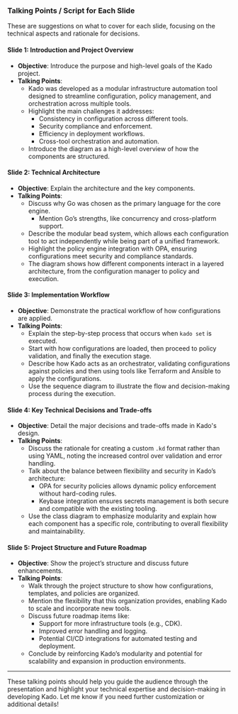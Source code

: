 ### Talking Points / Script for Each Slide

These are suggestions on what to cover for each slide, focusing on the technical aspects and rationale for decisions.

#### **Slide 1: Introduction and Project Overview**

- **Objective**: Introduce the purpose and high-level goals of the Kado project.
- **Talking Points**:
  - Kado was developed as a modular infrastructure automation tool designed to streamline configuration, policy management, and orchestration across multiple tools.
  - Highlight the main challenges it addresses:
    - Consistency in configuration across different tools.
    - Security compliance and enforcement.
    - Efficiency in deployment workflows.
    - Cross-tool orchestration and automation.
  - Introduce the diagram as a high-level overview of how the components are structured.

#### **Slide 2: Technical Architecture**

- **Objective**: Explain the architecture and the key components.
- **Talking Points**:
  - Discuss why Go was chosen as the primary language for the core engine.
    - Mention Go’s strengths, like concurrency and cross-platform support.
  - Describe the modular bead system, which allows each configuration tool to act independently while being part of a unified framework.
  - Highlight the policy engine integration with OPA, ensuring configurations meet security and compliance standards.
  - The diagram shows how different components interact in a layered architecture, from the configuration manager to policy and execution.

#### **Slide 3: Implementation Workflow**

- **Objective**: Demonstrate the practical workflow of how configurations are applied.
- **Talking Points**:
  - Explain the step-by-step process that occurs when `kado set` is executed.
  - Start with how configurations are loaded, then proceed to policy validation, and finally the execution stage.
  - Describe how Kado acts as an orchestrator, validating configurations against policies and then using tools like Terraform and Ansible to apply the configurations.
  - Use the sequence diagram to illustrate the flow and decision-making process during the execution.

#### **Slide 4: Key Technical Decisions and Trade-offs**

- **Objective**: Detail the major decisions and trade-offs made in Kado's design.
- **Talking Points**:
  - Discuss the rationale for creating a custom `.kd` format rather than using YAML, noting the increased control over validation and error handling.
  - Talk about the balance between flexibility and security in Kado’s architecture:
    - OPA for security policies allows dynamic policy enforcement without hard-coding rules.
    - Keybase integration ensures secrets management is both secure and compatible with the existing tooling.
  - Use the class diagram to emphasize modularity and explain how each component has a specific role, contributing to overall flexibility and maintainability.

#### **Slide 5: Project Structure and Future Roadmap**

- **Objective**: Show the project’s structure and discuss future enhancements.
- **Talking Points**:
  - Walk through the project structure to show how configurations, templates, and policies are organized.
  - Mention the flexibility that this organization provides, enabling Kado to scale and incorporate new tools.
  - Discuss future roadmap items like:
    - Support for more infrastructure tools (e.g., CDK).
    - Improved error handling and logging.
    - Potential CI/CD integrations for automated testing and deployment.
  - Conclude by reinforcing Kado’s modularity and potential for scalability and expansion in production environments.

---

These talking points should help you guide the audience through the presentation and highlight your technical expertise and decision-making in developing Kado. Let me know if you need further customization or additional details!